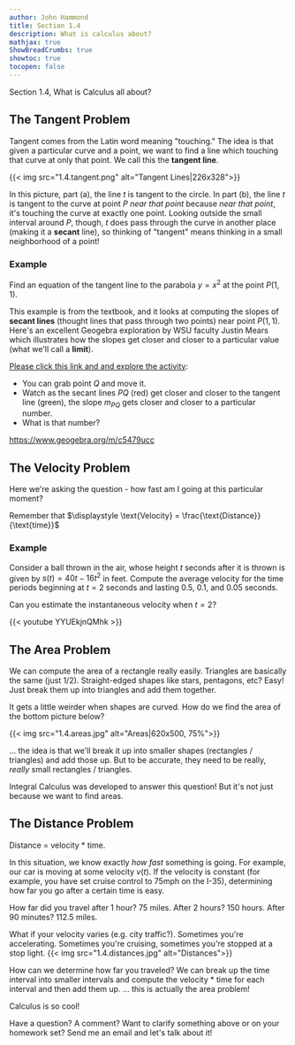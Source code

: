 ```yaml
---
author: John Hammond
title: Section 1.4
description: What is calculus about?
mathjax: true
ShowBreadCrumbs: true
showtoc: true
tocopen: false
---
```


Section 1.4, What is Calculus all about?
<!--more-->

## The Tangent Problem

Tangent comes from the Latin word meaning "touching."  The idea is that given a particular curve and a point, we want to find a line which touching that curve at only that point. We call this the **tangent line**. 

{{< img src="1.4.tangent.png" alt="Tangent Lines|226x328">}}

In this picture, part (a), the line $t$ is tangent to the circle.  In part (b), the line $t$ is tangent to the curve at point $P$ *near that point* because *near that point*, it's touching the curve at exactly one point. 
Looking outside the small interval around $P$, though, $t$ does pass through the curve in another place (making it a **secant** line), so thinking of "tangent" means thinking in a small neighborhood of a point!

### Example

Find an equation of the tangent line to the parabola $y=x^2$ at the point $P(1,1)$. 

This example is from the textbook, and it looks at computing the slopes of **secant lines** (thought lines that pass through two points) near point $P(1,1)$.  Here's an excellent Geogebra exploration by WSU faculty Justin Mears which illustrates how the slopes get closer and closer to a particular value (what we'll call a **limit**).  

[Please click this link and and explore the activity](https://www.geogebra.org/m/c5479ucc): 
- You can grab point $Q$ and move it. 
- Watch as the secant lines $PQ$ (red) get closer and closer to the tangent line (green), the slope $m_{PQ}$ gets closer and closer to a particular number.
- What is that number? 

https://www.geogebra.org/m/c5479ucc

## The Velocity Problem

Here we're asking the question - how fast am I going at this particular moment? 

Remember that $\displaystyle \text{Velocity} = \frac{\text{Distance}}{\text{time}}$

### Example 

Consider a ball thrown in the air, whose height $t$ seconds after it is thrown is given by $s(t) = 40t - 16t^2$ in feet. Compute the average velocity for the time periods beginning at $t = 2$ seconds and lasting 0.5, 0.1, and 0.05 seconds. 

Can you estimate the instantaneous velocity when $t =2$? 

{{< youtube YYUEkjnQMhk >}}

## The Area Problem
We can compute the area of a rectangle really easily. Triangles are basically the same (just 1/2). Straight-edged shapes like stars, pentagons, etc? Easy! Just break them up into triangles and add them together.

It gets a little weirder when shapes are curved. How do we find the area of the bottom picture below? 

{{< img src="1.4.areas.jpg" alt="Areas|620x500, 75%">}} 

... the idea is that we'll break it up into smaller shapes (rectangles / triangles) and add those up. But to be accurate, they need to be really, *really* small rectangles / triangles.  

Integral Calculus was developed to answer this question! But it's not just because we want to find areas. 

## The Distance Problem

Distance = velocity * time.

In this situation, we know exactly *how fast* something is going. For example, our car is moving at some velocity $v(t)$.  If the velocity is constant (for example, you have set cruise control to 75mph on the I-35), determining how far you go after a certain time is easy.

How far did you travel after 1 hour?  75 miles.  After 2 hours? 150 hours. After 90 minutes?  112.5 miles.  

What if your velocity varies (e.g. city traffic?). Sometimes you're accelerating. Sometimes you're cruising, sometimes you're stopped at a stop light. 
{{< img src="1.4.distances.jpg" alt="Distances">}} 

How can we determine how far you traveled? We can break up the time interval into smaller intervals and compute the velocity * time for each interval and then add them up. 
... this is actually the area problem! 

Calculus is so cool!

Have a question? A comment? Want to clarify something above or on your homework set? Send me an email and let's talk about it!

